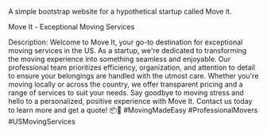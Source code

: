 A simple bootstrap website for a hypothetical startup called Move it.

Move It - Exceptional Moving Services

Description:
Welcome to Move It, your go-to destination for exceptional moving services in the US. As a startup, we're dedicated to transforming the moving experience into something seamless and enjoyable. Our professional team prioritizes efficiency, organization, and attention to detail to ensure your belongings are handled with the utmost care. Whether you're moving locally or across the country, we offer transparent pricing and a range of services to suit your needs. Say goodbye to moving stress and hello to a personalized, positive experience with Move It. Contact us today to learn more and get a quote! 📦🚚 #MovingMadeEasy #ProfessionalMovers #USMovingServices
